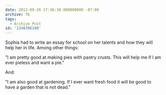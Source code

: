 ```yaml
---
date: 2012-09-26 17:36:30.000000000 -07:00
archive: fb
tags: 
  - Archive Post
id: '1348706190'
---
```


Sophia had to write an essay for school on her talents and how they will help her in life. Among other things:

"I am pretty good at making pies with pastry crusts. This will help me if I am ever pieless and want a pie."

And:

"I am also good at gardening. If I ever want fresh food it will be good to have a garden that is not dead."

